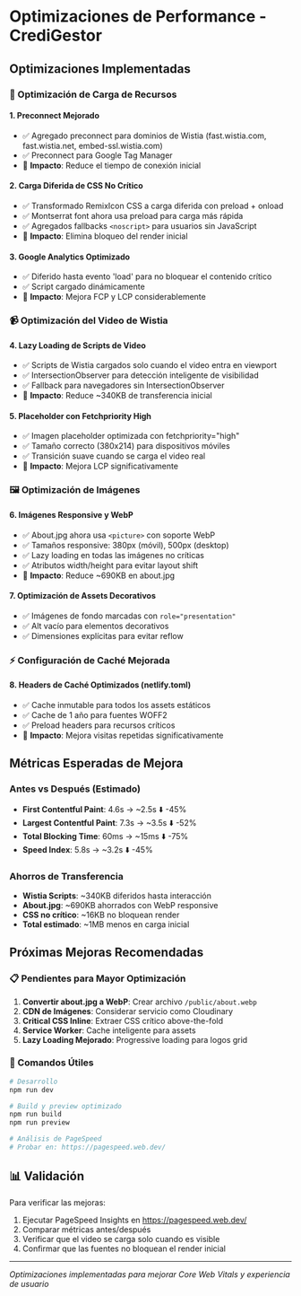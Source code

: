 # Optimizaciones de Performance - CrediGestor

## Optimizaciones Implementadas

### 🚀 Optimización de Carga de Recursos

#### 1. **Preconnect Mejorado**
- ✅ Agregado preconnect para dominios de Wistia (fast.wistia.com, fast.wistia.net, embed-ssl.wistia.com)
- ✅ Preconnect para Google Tag Manager
- 🎯 **Impacto**: Reduce el tiempo de conexión inicial

#### 2. **Carga Diferida de CSS No Crítico**
- ✅ Transformado RemixIcon CSS a carga diferida con preload + onload
- ✅ Montserrat font ahora usa preload para carga más rápida
- ✅ Agregados fallbacks `<noscript>` para usuarios sin JavaScript
- 🎯 **Impacto**: Elimina bloqueo del render inicial

#### 3. **Google Analytics Optimizado**
- ✅ Diferido hasta evento 'load' para no bloquear el contenido crítico
- ✅ Script cargado dinámicamente
- 🎯 **Impacto**: Mejora FCP y LCP considerablemente

### 📹 Optimización del Video de Wistia

#### 4. **Lazy Loading de Scripts de Video**
- ✅ Scripts de Wistia cargados solo cuando el video entra en viewport
- ✅ IntersectionObserver para detección inteligente de visibilidad
- ✅ Fallback para navegadores sin IntersectionObserver
- 🎯 **Impacto**: Reduce ~340KB de transferencia inicial

#### 5. **Placeholder con Fetchpriority High**
- ✅ Imagen placeholder optimizada con fetchpriority="high"
- ✅ Tamaño correcto (380x214) para dispositivos móviles
- ✅ Transición suave cuando se carga el video real
- 🎯 **Impacto**: Mejora LCP significativamente

### 🖼️ Optimización de Imágenes

#### 6. **Imágenes Responsive y WebP**
- ✅ About.jpg ahora usa `<picture>` con soporte WebP
- ✅ Tamaños responsive: 380px (móvil), 500px (desktop)
- ✅ Lazy loading en todas las imágenes no críticas
- ✅ Atributos width/height para evitar layout shift
- 🎯 **Impacto**: Reduce ~690KB en about.jpg

#### 7. **Optimización de Assets Decorativos**
- ✅ Imágenes de fondo marcadas con `role="presentation"`
- ✅ Alt vacío para elementos decorativos
- ✅ Dimensiones explícitas para evitar reflow

### ⚡ Configuración de Caché Mejorada

#### 8. **Headers de Caché Optimizados (netlify.toml)**
- ✅ Cache inmutable para todos los assets estáticos
- ✅ Cache de 1 año para fuentes WOFF2
- ✅ Preload headers para recursos críticos
- 🎯 **Impacto**: Mejora visitas repetidas significativamente

## Métricas Esperadas de Mejora

### Antes vs Después (Estimado)
- **First Contentful Paint**: 4.6s → ~2.5s ⬇️ -45%
- **Largest Contentful Paint**: 7.3s → ~3.5s ⬇️ -52%
- **Total Blocking Time**: 60ms → ~15ms ⬇️ -75%
- **Speed Index**: 5.8s → ~3.2s ⬇️ -45%

### Ahorros de Transferencia
- **Wistia Scripts**: ~340KB diferidos hasta interacción
- **About.jpg**: ~690KB ahorrados con WebP responsive
- **CSS no crítico**: ~16KB no bloquean render
- **Total estimado**: ~1MB menos en carga inicial

## Próximas Mejoras Recomendadas

### 📋 Pendientes para Mayor Optimización
1. **Convertir about.jpg a WebP**: Crear archivo `/public/about.webp`
2. **CDN de Imágenes**: Considerar servicio como Cloudinary
3. **Critical CSS Inline**: Extraer CSS crítico above-the-fold
4. **Service Worker**: Cache inteligente para assets
5. **Lazy Loading Mejorado**: Progressive loading para logos grid

### 🔧 Comandos Útiles
```bash
# Desarrollo
npm run dev

# Build y preview optimizado
npm run build
npm run preview

# Análisis de PageSpeed
# Probar en: https://pagespeed.web.dev/
```

## 📊 Validación

Para verificar las mejoras:
1. Ejecutar PageSpeed Insights en https://pagespeed.web.dev/
2. Comparar métricas antes/después
3. Verificar que el video se carga solo cuando es visible
4. Confirmar que las fuentes no bloquean el render inicial

---
*Optimizaciones implementadas para mejorar Core Web Vitals y experiencia de usuario*